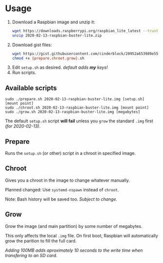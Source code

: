 # Usage

1. Download a Raspbian image and unzip it: 
   ```bash
   wget https://downloads.raspberrypi.org/raspbian_lite_latest --trust-server-names --timestamping --quiet
   unzip 2020-02-13-raspbian-buster-lite.zip
   ```
2. Download gist files:
   ```bash
   wget https://gist.githubusercontent.com/cinderblock/20952a653989e55f8a7770a0ca2348a8/raw/{prepare,chroot,grow,setup}.sh --timestamping --quiet
   chmod +x {prepare,chroot,grow}.sh
   ```
3. Edit `setup.sh` as desired. *default adds **my** keys!*
4. Run scripts.

## Available scripts

```
sudo ./prepare.sh 2020-02-13-raspbian-buster-lite.img [setup.sh] [mount point]
sudo ./chroot.sh 2020-02-13-raspbian-buster-lite.img [mount point]
sudo ./grow.sh 2020-02-13-raspbian-buster-lite.img [megabytes]
```

The default `setup.sh` script **will fail** unless you `grow` the standard `.img` first *(for 2020-02-13)*.

## Prepare

Runs the `setup.sh` (or other) script in a chroot in specified image.

## Chroot

Gives you a chroot in the image to change whatever manually.

Planned changed: Use `systemd-nspawn` instead of `chroot`.

Note: Bash history will be saved too. *Subject to change.*

## Grow

Grow the image (and main partition) by some number of megabytes.

This only affects the local `.img` file. On first boot, Raspbian will automatically grow the parition to fill the full card.

*Adding 100MB adds aproximately 10 seconds to the write time when transfering to an SD card.*
